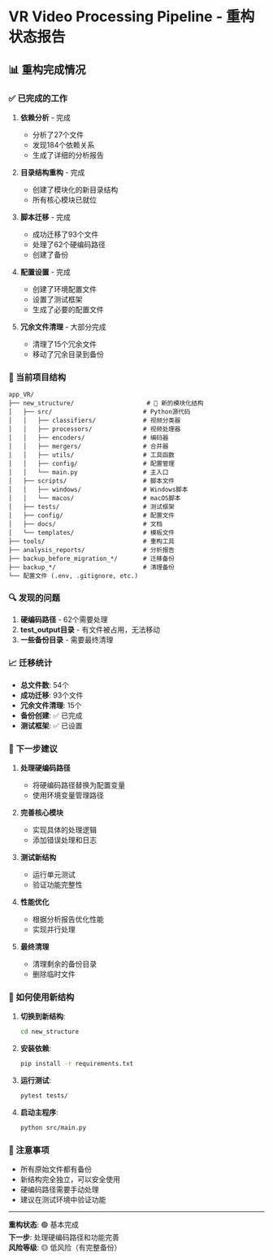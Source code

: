 # VR Video Processing Pipeline - 重构状态报告

## 📊 重构完成情况

### ✅ 已完成的工作

1. **依赖分析** - 完成
   - 分析了27个文件
   - 发现184个依赖关系
   - 生成了详细的分析报告

2. **目录结构重构** - 完成
   - 创建了模块化的新目录结构
   - 所有核心模块已就位

3. **脚本迁移** - 完成
   - 成功迁移了93个文件
   - 处理了62个硬编码路径
   - 创建了备份

4. **配置设置** - 完成
   - 创建了环境配置文件
   - 设置了测试框架
   - 生成了必要的配置文件

5. **冗余文件清理** - 大部分完成
   - 清理了15个冗余文件
   - 移动了冗余目录到备份

### 📁 当前项目结构

```
app_VR/
├── new_structure/                    # 🎯 新的模块化结构
│   ├── src/                         # Python源代码
│   │   ├── classifiers/             # 视频分类器
│   │   ├── processors/              # 视频处理器
│   │   ├── encoders/                # 编码器
│   │   ├── mergers/                 # 合并器
│   │   ├── utils/                   # 工具函数
│   │   ├── config/                  # 配置管理
│   │   └── main.py                  # 主入口
│   ├── scripts/                     # 脚本文件
│   │   ├── windows/                 # Windows脚本
│   │   └── macos/                   # macOS脚本
│   ├── tests/                       # 测试框架
│   ├── config/                      # 配置文件
│   ├── docs/                        # 文档
│   └── templates/                   # 模板文件
├── tools/                           # 重构工具
├── analysis_reports/                # 分析报告
├── backup_before_migration_*/       # 迁移备份
├── backup_*/                        # 清理备份
└── 配置文件 (.env, .gitignore, etc.)
```

### 🔍 发现的问题

1. **硬编码路径** - 62个需要处理
2. **test_output目录** - 有文件被占用，无法移动
3. **一些备份目录** - 需要最终清理

### 📈 迁移统计

- **总文件数**: 54个
- **成功迁移**: 93个文件
- **冗余文件清理**: 15个
- **备份创建**: ✅ 已完成
- **测试框架**: ✅ 已设置

### 🎯 下一步建议

1. **处理硬编码路径**
   - 将硬编码路径替换为配置变量
   - 使用环境变量管理路径

2. **完善核心模块**
   - 实现具体的处理逻辑
   - 添加错误处理和日志

3. **测试新结构**
   - 运行单元测试
   - 验证功能完整性

4. **性能优化**
   - 根据分析报告优化性能
   - 实现并行处理

5. **最终清理**
   - 清理剩余的备份目录
   - 删除临时文件

### 🚀 如何使用新结构

1. **切换到新结构**:
   ```bash
   cd new_structure
   ```

2. **安装依赖**:
   ```bash
   pip install -r requirements.txt
   ```

3. **运行测试**:
   ```bash
   pytest tests/
   ```

4. **启动主程序**:
   ```bash
   python src/main.py
   ```

### 📝 注意事项

- 所有原始文件都有备份
- 新结构完全独立，可以安全使用
- 硬编码路径需要手动处理
- 建议在测试环境中验证功能

---

**重构状态**: 🟢 基本完成  
**下一步**: 处理硬编码路径和功能完善  
**风险等级**: 🟡 低风险（有完整备份） 